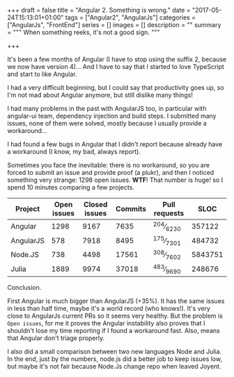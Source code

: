+++
draft = false
title = "Angular 2. Something is wrong."
date = "2017-05-24T15:13:01+01:00"
tags = ["Angular2", "AngularJs"]
categories = ["AngularJs", "FrontEnd"]
series = []
images = []
description = ""
summary = """
When something reeks, it's not a good sign.
"""

+++

It's been a few months of Angular (I have to stop using the suffix 2, because we
now have version 4)... And I have to say that I started to love TypeScript
and start to like Angular.

I had a very difficult beginning, but I could say that productivity goes up,
so I'm not mad about Angular anymore, but still dislike many things!

I had many problems in the past with AngularJS too, in particular with
angular-ui team, dependency injection and build steps.
I submitted many issues, none of them were solved, mostly because I usually provide
a workaround...

I had found a few bugs in Angular that I didn't report because already have a
workaround (I know, my bad, always report).

Sometimes you face the inevitable: there is no workaround, so you are forced
to submit an issue and provide proof (a plukr), and then I noticed
something very strange: 1298 open issues.
**WTF**! That number is huge! so I spend 10 minutes comparing a few projects.


<table class="table table-striped">
<thead>
<tr>
<th>Project</th>
<th>Open issues</th>
<th>Closed issues</th>
<th>Commits</th>
<th>Pull requests</th>
<th>SLOC</th>
</tr>
</thead>

<tbody>
<tr>
<td>Angular</td>
<td>1298</td>
<td>9167</td>
<td>7635</td>
<td><sup>204</sup>⁄<sub>6230</sub></td>
<td>357122</td>
</tr>

<tr>
<td>AngularJS</td>
<td>578</td>
<td>7918</td>
<td>8495</td>
<td><sup>175</sup>⁄<sub>7301</sub></td>
<td>484732</td>
</tr>

<tr>
<td>Node.JS</td>
<td>738</td>
<td>4498</td>
<td>17561</td>
<td><sup>308</sup>⁄<sub>7602</sub></td>
<td>5843751</td>
</tr>

<tr>
<td>Julia</td>
<td>1889</td>
<td>9974</td>
<td>37018</td>
<td><sup>483</sup>⁄<sub>9690</sub></td>
<td>248676</td>
</tr>
</tbody>
</table>



Conclusion.

First Angular is much bigger than AngularJS (+35%). It has the same issues
in less than half time, maybe it's a world record (who knows!). It's very
close to AngularJs current PRs so it seems very healthy. But the problem is
`Open issues`, for me it proves the Angular instability also proves
that I shouldn't lose my time reporting if I found a workaround fast.
Also, means that Angular don't triage properly.

I also did a small comparison between two new languages Node and Julia.
In the end, just by the numbers, node.js did a better job to keep issues low,
but maybe it's not fair because Node.Js change repo when leaved Joyent.

